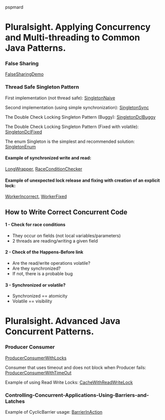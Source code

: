 pspmard

# Pluralsight. Applying Concurrency and Multi-threading to Common Java Patterns.

### False Sharing
[FalseSharingDemo](src/main/java/learn/mt/pspmard/acmtcjp/falsesharing/FalseSharingDemo.java)

### Thread Safe Singleton Pattern
First implementation (not thread safe):
[SingletonNaive](src/main/java/learn/mt/pspmard/acmtcjp/singleton/SingletonNaive.java)

Second implementation (using simple synchronization):
[SingletonSync](src/main/java/learn/mt/pspmard/acmtcjp/singleton/SingletonSync.java)

The Double Check Locking Singleton Pattern (Buggy):
[SingletonDclBuggy](src/main/java/learn/mt/pspmard/acmtcjp/singleton/SingletonDclBuggy.java)

The Double Check Locking Singleton Pattern (Fixed with volatile):
[SingletonDclFixed](src/main/java/learn/mt/pspmard/acmtcjp/singleton/SingletonDclFixed.java)

The enum Singleton is the simplest and recommended solution:
[SingletonEnum](src/main/java/learn/mt/pspmard/acmtcjp/singleton/SingletonEnum.java)

#### Example of synchronized write and read:
[LongWrapper](src/main/java/learn/mt/pspmard/acmtcjp/racestudy/LongWrapper.java),
[RaceConditionChecker](src/main/java/learn/mt/pspmard/acmtcjp/racestudy/RaceConditionChecker.java)

#### Example of unexpected lock release and fixing with creation of an explicit lock:
[WorkerIncorrect](src/main/java/learn/mt/pspmard/acmtcjp/lockmess/WorkerIncorrect.java),
[WorkerFixed](src/main/java/learn/mt/pspmard/acmtcjp/lockmess/WorkerFixed.java)

## How to Write Correct Concurrent Code

#### 1 - Check for race conditions
- They occur on fields (not local variables/parameters)
- 2 threads are reading/writing a given field
#### 2 - Check of the Happens-Before link
- Are the read/write operations volatile?
- Are they synchronized?
- If not, there is a probable bug
#### 3 - Synchronized or volatile?
- Synchronized == atomicity
- Volatile == visibility


# Pluralsight. Advanced Java Concurrent Patterns.

### Producer Consumer
[ProducerConsumerWithLocks](src/main/java/learn/mt/pspmard/ajcp/locks/ProducerConsumerWithLocks.java)

Consumer that uses timeout and does not block when Producer fails:
[ProducerConsumerWithTimeOut](src/main/java/learn/mt/pspmard/ajcp/locks/ProducerConsumerWithTimeOut.java)

Example of using Read Write Locks:
[CacheWithReadWriteLock](src/main/java/learn/mt/pspmard/ajcp/locks/CacheWithReadWriteLock.java)

### Controlling-Concurrent-Applications-Using-Barriers-and-Latches

Example of CyclicBarrier usage:
[BarrierInAction](src/main/java/learn/mt/pspmard/ajcp/barriers/BarrierInAction.java)
